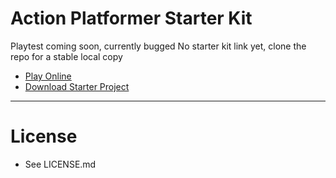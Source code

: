 # Action Platformer Starter Kit

Playtest coming soon, currently bugged
No starter kit link yet, clone the repo for a stable local copy

- [Play Online](https://mymstake.itch.io/actionplatformerstarter)
- [Download Starter Project](https://github.com/raietracer/ActionPlatformerStarter/archive/refs/heads/main.zip)

---

# License

- See LICENSE.md
